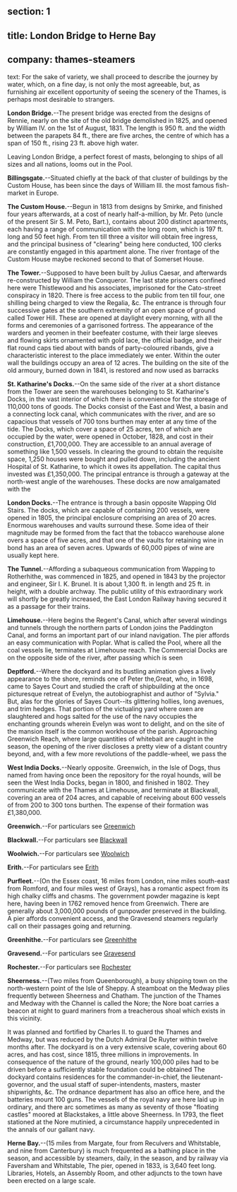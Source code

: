 section: 1
----
title: London Bridge to Herne Bay
----
company: thames-steamers
----
text: For the sake of variety, we shall proceed to describe the journey by water, which, on a fine day, is not only the most agreeable, but, as furnishing air excellent opportunity of seeing the scenery of the Thames, is perhaps most desirable to strangers.

<span id="london-bridge">**London Bridge.**</span>--The present bridge was erected from the designs of Rennie, nearly on the site of the old bridge demolished in 1825, and opened by William IV. on the 1st of August, 1831. The length is 950 ft. and the width between the parapets 84 ft., there are five arches, the centre of which has a span of 150 ft., rising 23 ft. above high water.

Leaving London Bridge, a perfect forest of masts, belonging to ships of all sizes and all nations, looms out in the Pool.

<span id="billingsgate">**Billingsgate.**</span>--Situated chiefly at the back of that cluster of buildings by the Custom House, has been since the days of William III. the most famous fish-market in Europe.

<span id="the-custom-house">**The Custom House.**</span>--Begun in 1813 from designs by Smirke, and finished four years afterwards, at a cost of nearly half-a-million, by Mr. Peto (uncle of the present Sir S. M. Peto, Bart.), contains about 200 distinct apartments, each having a range of communication with the long room, which is 197 ft. long and 50 feet high. From ten till three a visitor will obtain free ingress, and the principal business of "clearing" being here conducted, 100 clerks are constantly engaged in this apartment alone. The river frontage of the Custom House maybe reckoned second to that of Somerset House.

<span id="the-tower">**The Tower.**</span>--Supposed to have been built by Julius Caesar, and afterwards re-constructed by William the Conqueror. The last state prisoners confined here were Thistlewood and his associates, imprisoned for the Cato-street conspiracy in 1820. There is free access to the public from ten till four, one shilling being charged to view the Regalia, &c. The entrance is through four successive gates at the southern extremity of an open space of ground called Tower Hill. These are opened at daylight every morning, with all the forms and ceremonies of a garrisoned fortress. The appearance of the warders and yeomen in their beefeater costume, with their large sleeves and flowing skirts ornamented with gold lace, the official badge, and their flat round caps tied about with bands of party-coloured ribands, give a characteristic interest to the place immediately we enter. Within the outer wall the buildings occupy an area of 12 acres. The building on the site of the old armoury, burned down in 1841, is restored and now used as barracks

<span id="st-katerines-dock">**St. Katharine's Docks.**</span>--On the same side of the river at a short distance from the Tower are seen the warehouses belonging to St. Katharine's Docks, in the vast interior of which there is convenience for the storeage of 110,000 tons of goods. The Docks consist of the East and West, a basin and a connecting lock canal, which communicates with the river, and are so capacious that vessels of 700 tons burthen may enter at any time of the tide. The Docks, which cover a space of 25 acres, ten of which are occupied by the water, were opened in October, 1828, and cost in their construction, £1,700,000. They are accessible to an annual average of something like 1,500 vessels. In clearing the ground to obtain the requisite space, 1,250 houses were bought and pulled down, including the ancient Hospital of St. Katharine, to which it owes its appellation. The capital thus invested was £1,350,000. The principal entrance is through a gateway at the north-west angle of the warehouses. These docks are now amalgamated with the

<span id="london-docks">**London Docks.**</span>--The entrance is through a basin opposite Wapping Old Stairs. The docks, which are capable of containing 200 vessels, were opened in 1805, the principal enclosure comprising an area of 20 acres. Enormous warehouses and vaults surround these. Some idea of their magnitude may be formed from the fact that the tobacco warehouse alone overs a space of five acres, and that one of the vaults for retaining wine in bond has an area of seven acres. Upwards of 60,000 pipes of wine are usually kept here.

<span id="the-tunnel">**The Tunnel.**</span>--Affording a subaqueous communication from Wapping to Rotherhithe, was commenced in 1825, and opened in 1843 by the projector and engineer, Sir I. K. Brunel. It is about 1,300 ft. in length and 25 ft. in height, with a double archway. The public utility of this extraordinary work will shortly be greatly increased, the East London Railway having secured it as a passage for their trains.

<span id="limehouse">**Limehouse.**</span>--Here begins the Regent's Canal, which after several windings and tunnels through the northern parts of London joins the Paddington Canal, and forms an important part of our inland navigation. The pier affords an easy communication with Poplar. What is called the Pool, where all the coal vessels lie, terminates at Limehouse reach. The Commercial Docks are on the opposite side of the river, after passing which is seen

<span id="deptford">**Deptford.**</span>--Where the dockyard and its bustling animation gives a lively appearance to the shore, reminds one of Peter the,Great, who, in 1698, came to Sayes Court and studied the craft of shipbuilding at the once picturesque retreat of Evelyn, the autobiographist and author of "Sylvia." But, alas for the glories of Sayes Court--its glittering hollies, long avenues, and trim hedges. That portion of the victualing yard where oxen are slaughtered and hogs salted for the use of the navy occupies the enchanting grounds wherein Evelyn was wont to delight, and on the site of the mansion itself is the common workhouse of the parish. Approaching Greenwich Reach, where large quantities of whitebait are caught in the season, the opening of the river discloses a pretty view of a distant country beyond, and, with a few more revolutions of the paddle-wheel, we pass the

<span id="west-india-docks">**West India Docks.**</span>--Nearly opposite. Greenwich, in the Isle of Dogs, thus named from having once been the repository for the royal hounds, will be seen the West India Docks, began in 1800, and finished in 1802. They communicate with the Thames at Limehouse, and terminate at Blackwall, covering an area of 204 acres, and capable of receiving about 600 vessels of from 200 to 300 tons burthen. The expense of their formation was £1,380,000.

<span id="greenwich">**Greenwich.**</span>--For particulars see [Greenwich](/stations/greenwich)

<span id="blackwall">**Blackwall.**</span>--For particulars see [Blackwall](/stations/blackwall)

<span id="woolwich">**Woolwich.**</span>--For particulars see [Woolwich](/stations/woolwich)

<span id="erith">**Erith.**</span>--For particulars see [Erith](/stations/erith)

<span id="purfleet">**Purfleet.**</span>--(On the Essex coast, 16 miles from London, nine miles south-east from Romford, and four miles west of Grays), has a romantic aspect from its high chalky cliffs and chasms. The government powder magazine is kept here, having been in 1762 removed hence from Greenwich. There are generally about 3,000,000 pounds of gunpowder preserved in the building. A pier affords convenient access, and the Gravesend steamers regularly call on their passages going and returning.

<span id="greenhithe">**Greenhithe.**</span>--For particulars see [Greenhithe](/stations/greenhithe)

<span id="gravesend">**Gravesend.**</span>--For particulars see [Gravesend](/stations/gravesend)

<span id="rochester">**Rochester.**</span>--For particulars see [Rochester](/stations/rochester)

<span id="sheerness">**Sheerness.**</span>--(Two miles from Queenborough), a busy shipping town on the north-western point of the Isle of Sheppy. A steamboat on the Medway plies frequently between Sheerness and Chatham. The junction of the Thames and Medway with the Channel is called the Nore; the Nore boat carries a beacon at night to guard mariners from a treacherous shoal which exists in this vicinity.

It was planned and fortified by Charles II. to guard the Thames and Medway, but was reduced by the Dutch Admiral De Ruyter within twelve months after. The dockyard is on a very extensive scale, covering about 60 acres, and has cost, since 1815, three millions in improvements. In consequence of the nature of the ground, nearly 100,000 piles had to be driven before a sufficiently stable foundation could be obtained The dockyard contains residences for the commander-in-chief, the lieutenant-governor, and the usual staff of super-intendents, masters, master shipwrights, &c. The ordnance department has also an office here, and the batteries mount 100 guns. The vessels of the royal navy are here laid up in ordinary, and there arc sometimes as many as seventy of those "floating castles" moored at Blackstakes, a little above Sheerness. In 1793, the fleet stationed at the Nore mutinied, a circumstance happily unprecedented in the annals of our gallant navy.

<span id="herne-bay">**Herne Bay.**</span>--(15 miles from Margate, four from Reculvers and Whitstable, and nine from Canterbury) is much frequented as a bathing place in the season, and accessible by steamers, daily, in the season, and by railway via Faversham and Whitstable, The pier, opened in 1833, is 3,640 feet long. Libraries, Hotels, an Assembly Room, and other adjuncts to the town have been erected on a large scale.

